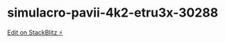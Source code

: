 # simulacro-pavii-4k2-etru3x-30288

[Edit on StackBlitz ⚡️](https://stackblitz.com/edit/simulacro-pavii-4k2-etru3x)